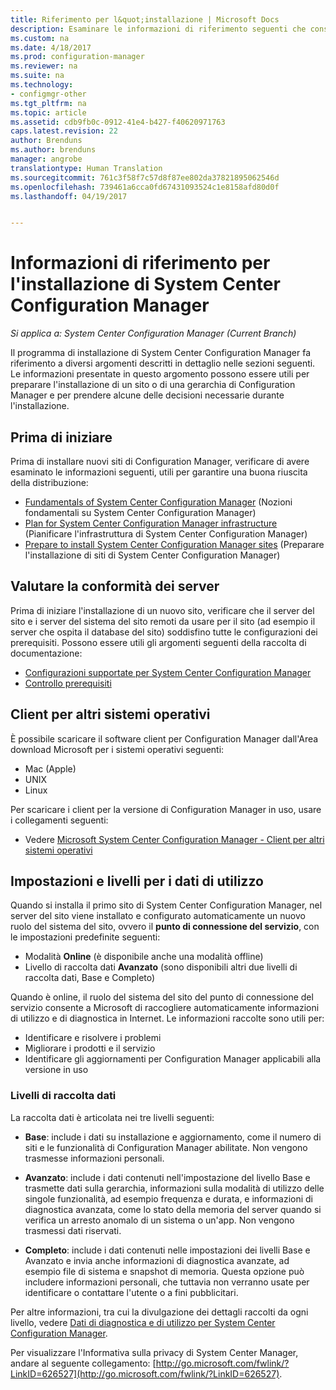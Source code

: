 ```yaml
---
title: Riferimento per l&quot;installazione | Microsoft Docs
description: Esaminare le informazioni di riferimento seguenti che consentono di preparare l&quot;installazione di un sito o di una gerarchia di Configuration Manager.
ms.custom: na
ms.date: 4/18/2017
ms.prod: configuration-manager
ms.reviewer: na
ms.suite: na
ms.technology:
- configmgr-other
ms.tgt_pltfrm: na
ms.topic: article
ms.assetid: cdb9fb0c-0912-41e4-b427-f40620971763
caps.latest.revision: 22
author: Brenduns
ms.author: brenduns
manager: angrobe
translationtype: Human Translation
ms.sourcegitcommit: 761c3f58f7c57d8f87ee802da37821895062546d
ms.openlocfilehash: 739461a6cca0fd67431093524c1e8158afd80d0f
ms.lasthandoff: 04/19/2017


---
```

# <a name="reference-for-system-center-configuration-manager-setup"></a>Informazioni di riferimento per l'installazione di System Center Configuration Manager

*Si applica a: System Center Configuration Manager (Current Branch)*

Il programma di installazione di System Center Configuration Manager fa riferimento a diversi argomenti descritti in dettaglio nelle sezioni seguenti. Le informazioni presentate in questo argomento possono essere utili per preparare l'installazione di un sito o di una gerarchia di Configuration Manager e per prendere alcune delle decisioni necessarie durante l'installazione.  


##  <a name="bkmk_start"></a> Prima di iniziare  
Prima di installare nuovi siti di Configuration Manager, verificare di avere esaminato le informazioni seguenti, utili per garantire una buona riuscita della distribuzione:  

-   [Fundamentals of System Center Configuration Manager](../../../../core/understand/fundamentals.md) (Nozioni fondamentali su System Center Configuration Manager)  
-   [Plan for System Center Configuration Manager infrastructure](../../../plan-design/network/configure-firewalls-ports-domains.md) (Pianificare l'infrastruttura di System Center Configuration Manager)  
-   [Prepare to install System Center Configuration Manager sites](prepare-to-install-sites.md) (Preparare l'installazione di siti di System Center Configuration Manager)  

##  <a name="bkmk_assess"></a> Valutare la conformità dei server  
Prima di iniziare l'installazione di un nuovo sito, verificare che il server del sito e i server del sistema del sito remoti da usare per il sito (ad esempio il server che ospita il database del sito) soddisfino tutte le configurazioni dei prerequisiti. Possono essere utili gli argomenti seguenti della raccolta di documentazione:  

-   [Configurazioni supportate per System Center Configuration Manager](../../../../core/plan-design/configs/supported-configurations.md)  
-   [Controllo prerequisiti](prerequisite-checker.md)  

##  <a name="bkmk_Addclients"></a> Client per altri sistemi operativi  
È possibile scaricare il software client per Configuration Manager dall'Area download Microsoft per i sistemi operativi seguenti:  

-   Mac   (Apple)  
-   UNIX  
-   Linux  

Per scaricare i client per la versione di Configuration Manager in uso, usare i collegamenti seguenti:  

-   Vedere [Microsoft System Center Configuration Manager - Client per altri sistemi operativi](http://www.microsoft.com/download/details.aspx?id=47719)  

##  <a name="bkmk_usage"></a> Impostazioni e livelli per i dati di utilizzo  
Quando si installa il primo sito di System Center Configuration Manager, nel server del sito viene installato e configurato automaticamente un nuovo ruolo del sistema del sito, ovvero il **punto di connessione del servizio**, con le impostazioni predefinite seguenti:  

-   Modalità **Online** (è disponibile anche una modalità offline)  
-   Livello di raccolta dati **Avanzato** (sono disponibili altri due livelli di raccolta dati, Base e Completo)  

Quando è online, il ruolo del sistema del sito del punto di connessione del servizio consente a Microsoft di raccogliere automaticamente informazioni di utilizzo e di diagnostica in Internet. Le informazioni raccolte sono utili per:  

-   Identificare e risolvere i problemi  
-   Migliorare i prodotti e il servizio  
-   Identificare gli aggiornamenti per Configuration Manager applicabili alla versione in uso  

### <a name="levels-of-data-collection"></a>Livelli di raccolta dati  
La raccolta dati è articolata nei tre livelli seguenti:

-   **Base**: include i dati su installazione e aggiornamento, come il numero di siti e le funzionalità di Configuration Manager abilitate. Non vengono trasmesse informazioni personali.  

-   **Avanzato**: include i dati contenuti nell'impostazione del livello Base e trasmette dati sulla gerarchia, informazioni sulla modalità di utilizzo delle singole funzionalità, ad esempio frequenza e durata, e informazioni di diagnostica avanzata, come lo stato della memoria del server quando si verifica un arresto anomalo di un sistema o un'app. Non vengono trasmessi dati riservati.  

-   **Completo**: include i dati contenuti nelle impostazioni dei livelli Base e Avanzato e invia anche informazioni di diagnostica avanzate, ad esempio file di sistema e snapshot di memoria. Questa opzione può includere informazioni personali, che tuttavia non verranno usate per identificare o contattare l'utente o a fini pubblicitari.  

Per altre informazioni, tra cui la divulgazione dei dettagli raccolti da ogni livello, vedere [Dati di diagnostica e di utilizzo per System Center Configuration Manager](../../../../core/plan-design/diagnostics/diagnostics-and-usage-data.md).  

Per visualizzare l'Informativa sulla privacy di System Center Manager, andare al seguente collegamento: [http://go.microsoft.com/fwlink/?LinkID=626527](http://go.microsoft.com/fwlink/?LinkID=626527).


